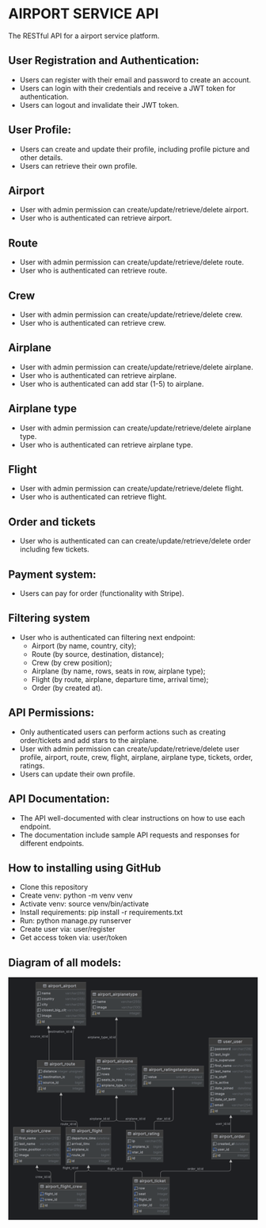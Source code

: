 # AIRPORT SERVICE API

The RESTful API for a airport service platform. 


## User Registration and Authentication:

- Users can register with their email and password to create an account.
- Users can login with their credentials and receive a JWT token for authentication.
- Users can logout and invalidate their JWT token.

## User Profile:
- Users can create and update their profile, including profile picture and other details.
- Users can retrieve their own profile.

## Airport
- User with admin permission can create/update/retrieve/delete airport.
- User who is authenticated can retrieve airport.

## Route
- User with admin permission can create/update/retrieve/delete route.
- User who is authenticated can retrieve route.

## Crew
- User with admin permission can create/update/retrieve/delete crew.
- User who is authenticated can retrieve crew.

## Airplane
- User with admin permission can create/update/retrieve/delete airplane.
- User who is authenticated can retrieve airplane.
- User who is authenticated can add star (1-5) to airplane.

## Airplane type
- User with admin permission can create/update/retrieve/delete airplane type.
- User who is authenticated can retrieve airplane type.

## Flight
- User with admin permission can create/update/retrieve/delete flight.
- User who is authenticated can retrieve flight.

## Order and tickets
- User who is authenticated can can create/update/retrieve/delete 
order including few tickets.

## Payment system:
- Users can pay for order (functionality with Stripe).

## Filtering system
- User who is authenticated can filtering next endpoint: 
    - Airport (by name, country, city);
    - Route (by source, destination, distance);
    - Crew (by crew position);
    - Airplane (by name, rows, seats in row, airplane type);
    - Flight (by route, airplane, departure time, arrival time);
    - Order (by created at).

## API Permissions:
- Only authenticated users can perform actions such as creating order/tickets and add stars to the airplane.
- User with admin permission can create/update/retrieve/delete user profile, airport, route, crew, flight, 
airplane, airplane type, tickets, order, ratings.
- Users can update their own profile.

## API Documentation:
- The API well-documented with clear instructions on how to use each endpoint.
- The documentation include sample API requests and responses for different endpoints.

## How to installing using GitHub

- Clone this repository
- Create venv: python -m venv venv
- Activate venv: source venv/bin/activate
- Install requirements: pip install -r requirements.txt
- Run: python manage.py runserver
- Create user via: user/register
- Get access token via: user/token

## Diagram of all models:
![img.png](img.png)

